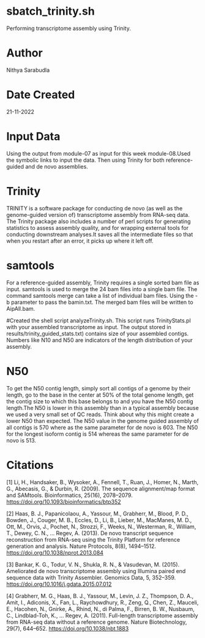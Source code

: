 # sbatch_trinity.sh
Performing transcriptome assembly using Trinity.

# Author
 Nithya Sarabudla

# Date Created
21-11-2022

# Input Data
Using the output from module-07 as input for this week module-08.Used the symbolic links to input the data. Then using Trinity for both reference-guided and de novo assemblies.

# Trinity
TRINITY is a software package for conducting de novo (as well as the genome-guided version of) transcriptome assembly from RNA-seq data. The Trinity package also includes a number of perl scripts for generating statistics to assess assembly quality, and for wrapping external tools for conducting downstream analyses.It saves all the intermediate files so that when you restart after an error, it picks up where it left off. 

# samtools
For a reference-guided assembly, Trinity requires a single sorted bam file as input. 
samtools is used to merge the 24 bam files into a single bam file. 
The command samtools merge can take a list of individual bam files.
Using the -b parameter to pass the bamin.txt. 
The merged bam files will be written to AipAll.bam.

#Created the shell script analyzeTrinity.sh. This script runs TrinityStats.pl with your assembled transcriptome as input.
The output stored in results/trinity_guided_stats.txt) contains size of your assembled contigs. Numbers like N10 and N50 are indicators of the length distribution of your assembly.

# N50
To get the N50 contig length, simply sort all contigs of a genome by their length, go to the base in the center at 50% of the total genome length, get the contig size to which this base belongs to and you have the N50 contig length.The N50 is lower in this assembly than in a typical assembly because we used a very small set of QC reads. Think about why this might create a lower N50 than expected.
The N50 value in the genome guided assembly of all contigs is 570 where as the same parameter for de novo is 603. The N50 for the longest isoform contig is 514 whereas the same parameter for de novo is 513.

# Citations

[1] Li, H., Handsaker, B., Wysoker, A., Fennell, T., Ruan, J., Homer, N., Marth, G., Abecasis, G., &amp; Durbin, R. (2009). The sequence alignment/map format and SAMtools. Bioinformatics, 25(16), 2078–2079. https://doi.org/10.1093/bioinformatics/btp352 

[2] Haas, B. J., Papanicolaou, A., Yassour, M., Grabherr, M., Blood, P. D., Bowden, J., Couger, M. B., Eccles, D., Li, B., Lieber, M., MacManes, M. D., Ott, M., Orvis, J., Pochet, N., Strozzi, F., Weeks, N., Westerman, R., William, T., Dewey, C. N., … Regev, A. (2013). De novo transcript sequence reconstruction from RNA-seq using the Trinity Platform for reference generation and analysis. Nature Protocols, 8(8), 1494–1512. https://doi.org/10.1038/nprot.2013.084

[3] Bankar, K. G., Todur, V. N., Shukla, R. N., &amp; Vasudevan, M. (2015). Ameliorated de novo transcriptome assembly using Illumina paired end sequence data with Trinity Assembler. Genomics Data, 5, 352–359. https://doi.org/10.1016/j.gdata.2015.07.012

[4] Grabherr, M. G., Haas, B. J., Yassour, M., Levin, J. Z., Thompson, D. A., Amit, I., Adiconis, X., Fan, L., Raychowdhury, R., Zeng, Q., Chen, Z., Mauceli, E., Hacohen, N., Gnirke, A., Rhind, N., di Palma, F., Birren, B. W., Nusbaum, C., Lindblad-Toh, K., … Regev, A. (2011). Full-length transcriptome assembly from RNA-seq data without a reference genome. Nature Biotechnology, 29(7), 644–652. https://doi.org/10.1038/nbt.1883 


